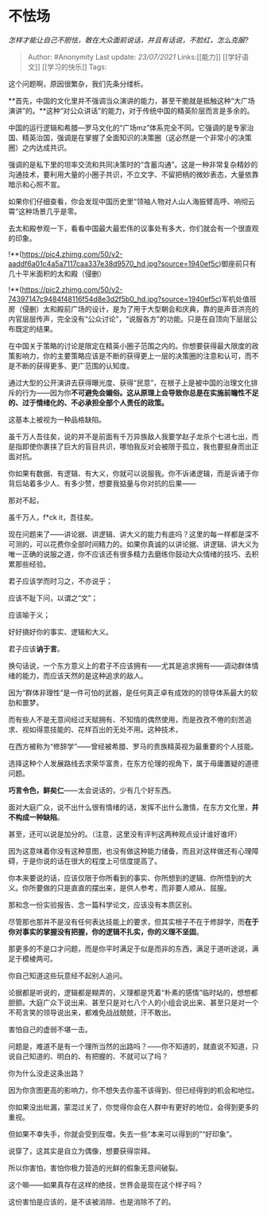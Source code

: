 # 不怯场
*怎样才能让自己不胆怯，敢在大众面前说话，并且有话说，不脸红，怎么克服?*

> Author: #Anonymity
> Last update: *23/07/2021* 
> Links:[[能力]] [[学好语文]] [[学习的快乐]]
> Tags:   



这个问题啊，原因很繁杂，我们先条分缕析。

**首先，中国的文化里并不强调当众演讲的能力，甚至干脆就是抵触这种“大广场演讲”的。**这种“对公众讲话”的能力，对于传统中国的精英阶层而言是多余的。

中国的运行逻辑和希腊—罗马文化的“广场mz”体系完全不同。它强调的是专家治国、精英治国，强调是在掌握了全面知识的决策圈（这必然是一个非常小的决策圈）之内达成共识。

强调的是私下里的坦率交流和共同决策时的“含蓄沟通”。这是一种非常复杂精妙的沟通技术，要利用大量的小圈子共识，不立文字、不留把柄的微妙表态，大量依靠暗示和心照不宣。

如果你们仔细查看，你会发现中国历史里“领袖人物对人山人海振臂高呼、响彻云霄”这种场景几乎是零。

去太和殿参观一下，看看中国最大最宏伟的议事处有多大，你们就会有一个很直观的印象。

!**(https://pic4.zhimg.com/50/v2-aaddf6a01c4a5a7117caa337e38d9570_hd.jpg?source=1940ef5c)御座前只有几十平米面积的太和殿（侵删）  


!**(https://pic2.zhimg.com/50/v2-74397147c9484f48116f54d8e3d2f5b0_hd.jpg?source=1940ef5c)军机处值班房（侵删）太和殿前广场的设计，是为了用于大型朝会和庆典，靠的是声音洪亮的内官层层传声，完全没有“公众讨论”，“说服各方”的功能。只是在自顶向下层层公布既定的结果。

在中国关于策略的讨论是限定在精英小圈子范围之内的。你想要获得最大限度的政策影响力，你的主要策略应该是不断的获得更上一层的决策圈的注意和认可，而不是不断的获得更多、更广范围的认知度。

通过大型的公开演讲去获得曝光度、获得“民意”，在根子上是被中国的治理文化排斥的行为——因为你**不可避免会媚俗。这从原理上会导致你总是在实施前瞻性不足的、过于情绪化的、不必承担全部个人责任的政策。**

这基本上被视为一种品格缺陷。

虽千万人吾往矣，说的并不是前面有千万异族敌人我要学赵子龙杀个七进七出，而是指即使你裹挟了巨大的盲目共识，哪怕我反对会被限于孤立，我也要挺身而出正面对抗。

你如果有数据、有逻辑、有大义，你就可以说服我。你不诉诸逻辑，而是诉诸于你背后站着多少人、有多少赞，想要我掂量与你对抗的后果——

那对不起，

虽千万人，f*ck it，吾往矣。

现在问题来了——讲论据、讲逻辑、讲大义的能力有底吗？这里的每一样都是深不可测的，可以花费你全部时间精力的。如果你真诚的以讲论据、讲逻辑、讲大义为唯一正确的说服之道，你不应该还有很多精力去磨练你鼓动大众情绪的技巧、去积累那些经验。

君子应该学而时习之，不亦说乎；

应该不耻下问，以谓之“文”；

应该喻于义；

好好搞好你的事实、逻辑和大义。

君子应该**讷于言**。

换句话说，一个东方意义上的君子不应该拥有——尤其是追求拥有——调动群体情绪的能力，而应该天然的是这种追求的敌人。

因为“群体非理性”是一件可怕的武器，是任何真正卓有成效的的领导体系最大的软肋和噩梦。

而有些人不是无意间经过天赋拥有、不知情的偶然使用，而是孜孜不倦的刻苦追求、视如得意技能的、花样百出的无处不用。这种技术，

在西方被称为“修辞学”——曾经被希腊、罗马的贵族精英视为最重要的个人技能。

选择这种个人发展路线去求荣华富贵，在东方伦理的视角下，属于毋庸置疑的道德问题。

**巧言令色，鲜矣仁**——太会说话的，少有几个好东西。

面对大庭广众，说不出什么很有情绪的话，发挥不出什么激情，在东方文化里，**并不构成一种缺陷**。

甚至，还可以说是加分的。（注意，这里没有评判这两种观点设计谁好谁坏）

因为这意味着你没有这种意图，也没有做这种能力储备，而且对这样做还有心理障碍，于是你说的话在很大的程度上可信度提高了。

你本来要说的话，应该仅限于你所看到的事实、你所想到的逻辑、你所悟到的大义。你所要做的只是直直的摆出来，是供人参考，而非要人顺从、屈服。

那和念一份实验报告、念一篇科学论文，应该没有本质区别。

尽管那也那并不是没有任何表达技能上的要求，但其实根子不在于修辞学，而**在于你对事实的掌握没有把握，你的逻辑不扎实，你的义理不坚固**。

那更多的不是口才问题，而是你平时满足于似是而非的东西，满足于道听途说，满足于模棱两可。

你自己知道这些玩意经不起别人追问。

论据都是听说的，逻辑都是糊弄的，义理都是凭着“朴素的感情”临时站的，想想都胆颤。大庭广众下说出来、甚至只是对七八个人的小组会说出来、甚至只是对一个不苟言笑的领导说出来，都难免战战兢兢，汗不敢出。

害怕自己的虚弱不堪一击。

问题是，难道不是有一个理所当然的出路吗？——你不知道的，就直说不知道，只说自己知道的、明白的、有把握的、不就可以了吗？

你为什么没走这条出路？

因为你贪图更高的影响力，你不想失去你虽不该得到、但已经得到的机会和地位。

你如果没出纰漏，蒙混过关了，你觉得你会在人群中有更好的地位，会得到更多的重视。

但如果不幸失手，你就会受到反噬，失去一些“本来可以得到的”“好印象”。

说穿了，这其实是自立为偶像，想要获得崇拜。

所以你害怕，害怕你极力营造的光鲜的假象无意间破裂。

这个嘛——如果真存在这样的绝技，世界会是现在这个样子吗？

这份害怕是应该的，是不该被消除、也是消除不了的。



